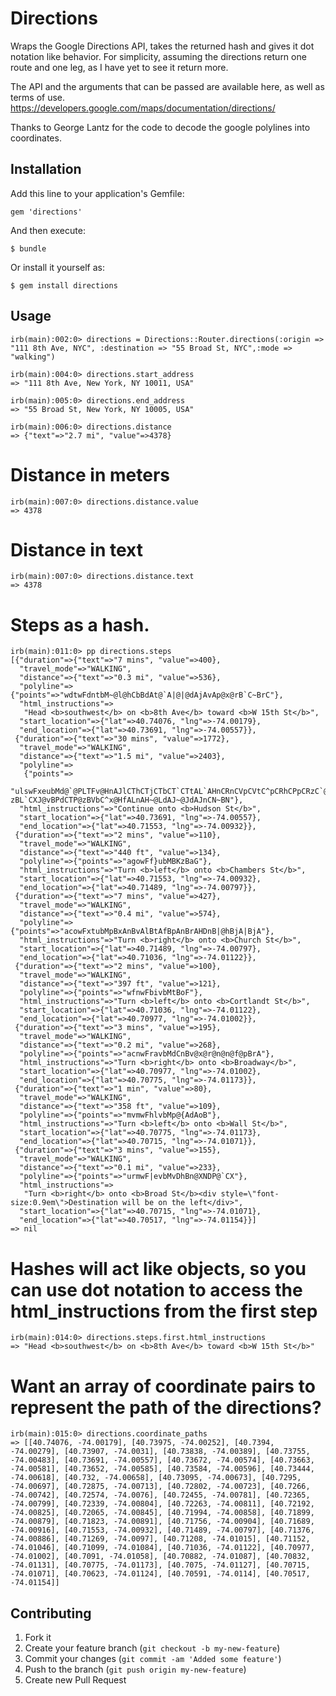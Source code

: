 # Directions

Wraps the Google Directions API, takes the returned hash and gives it dot notation like behavior.  For simplicity, assuming the 
directions return one route and one leg, as I have yet to see it return more.

The API and the arguments that can be passed are available here, as well as terms of use.
https://developers.google.com/maps/documentation/directions/


Thanks to George Lantz for the code to decode the google polylines into coordinates.

## Installation

Add this line to your application's Gemfile:

    gem 'directions'

And then execute:

    $ bundle

Or install it yourself as:

    $ gem install directions

## Usage


	irb(main):002:0> directions = Directions::Router.directions(:origin => "111 8th Ave, NYC", :destination => "55 Broad St, NYC",:mode => "walking")

	irb(main):004:0> directions.start_address
	=> "111 8th Ave, New York, NY 10011, USA"

	irb(main):005:0> directions.end_address
	=> "55 Broad St, New York, NY 10005, USA"

	irb(main):006:0> directions.distance
	=> {"text"=>"2.7 mi", "value"=>4378}

# Distance in meters
	irb(main):007:0> directions.distance.value
	=> 4378

# Distance in text
	irb(main):007:0> directions.distance.text
	=> 4378

# Steps as a hash.
	irb(main):011:0> pp directions.steps
	[{"duration"=>{"text"=>"7 mins", "value"=>400},
	  "travel_mode"=>"WALKING",
	  "distance"=>{"text"=>"0.3 mi", "value"=>536},
	  "polyline"=>{"points"=>"wdtwFdntbM~@l@hCbBdAt@`A|@|@dAjAvAp@x@rB`C~BrC"},
	  "html_instructions"=>
	   "Head <b>southwest</b> on <b>8th Ave</b> toward <b>W 15th St</b>",
	  "start_location"=>{"lat"=>40.74076, "lng"=>-74.00179},
	  "end_location"=>{"lat"=>40.73691, "lng"=>-74.00557}},
	 {"duration"=>{"text"=>"30 mins", "value"=>1772},
	  "travel_mode"=>"WALKING",
	  "distance"=>{"text"=>"1.5 mi", "value"=>2403},
	  "polyline"=>
	   {"points"=>
	     "ulswFxeubMd@`@PLTFv@HnAJlCThCTjCTbCT`CTtAL`AHnCRnCVpCVtC^pCRhCPpCRzC`@N@pBPzBVjBR^FPDT@XDXBZ?zBL`CXJ@vBPdCTP@zBVbC^x@HfALnAH~@LdAJ~@JdAJnCN~BN"},
	  "html_instructions"=>"Continue onto <b>Hudson St</b>",
	  "start_location"=>{"lat"=>40.73691, "lng"=>-74.00557},
	  "end_location"=>{"lat"=>40.71553, "lng"=>-74.00932}},
	 {"duration"=>{"text"=>"2 mins", "value"=>110},
	  "travel_mode"=>"WALKING",
	  "distance"=>{"text"=>"440 ft", "value"=>134},
	  "polyline"=>{"points"=>"agowFf}ubMBKzBaG"},
	  "html_instructions"=>"Turn <b>left</b> onto <b>Chambers St</b>",
	  "start_location"=>{"lat"=>40.71553, "lng"=>-74.00932},
	  "end_location"=>{"lat"=>40.71489, "lng"=>-74.00797}},
	 {"duration"=>{"text"=>"7 mins", "value"=>427},
	  "travel_mode"=>"WALKING",
	  "distance"=>{"text"=>"0.4 mi", "value"=>574},
	  "polyline"=>{"points"=>"acowFxtubMpBxAnBvAlBtAfBpAnBrAHDnB|@hBjA|BjA"},
	  "html_instructions"=>"Turn <b>right</b> onto <b>Church St</b>",
	  "start_location"=>{"lat"=>40.71489, "lng"=>-74.00797},
	  "end_location"=>{"lat"=>40.71036, "lng"=>-74.01122}},
	 {"duration"=>{"text"=>"2 mins", "value"=>100},
	  "travel_mode"=>"WALKING",
	  "distance"=>{"text"=>"397 ft", "value"=>121},
	  "polyline"=>{"points"=>"wfnwFbivbMtBoF"},
	  "html_instructions"=>"Turn <b>left</b> onto <b>Cortlandt St</b>",
	  "start_location"=>{"lat"=>40.71036, "lng"=>-74.01122},
	  "end_location"=>{"lat"=>40.70977, "lng"=>-74.01002}},
	 {"duration"=>{"text"=>"3 mins", "value"=>195},
	  "travel_mode"=>"WALKING",
	  "distance"=>{"text"=>"0.2 mi", "value"=>268},
	  "polyline"=>{"points"=>"acnwFravbMdCnBv@x@r@n@n@f@pBrA"},
	  "html_instructions"=>"Turn <b>right</b> onto <b>Broadway</b>",
	  "start_location"=>{"lat"=>40.70977, "lng"=>-74.01002},
	  "end_location"=>{"lat"=>40.70775, "lng"=>-74.01173}},
	 {"duration"=>{"text"=>"1 min", "value"=>80},
	  "travel_mode"=>"WALKING",
	  "distance"=>{"text"=>"358 ft", "value"=>109},
	  "polyline"=>{"points"=>"mvmwFhlvbMp@{AdAoB"},
	  "html_instructions"=>"Turn <b>left</b> onto <b>Wall St</b>",
	  "start_location"=>{"lat"=>40.70775, "lng"=>-74.01173},
	  "end_location"=>{"lat"=>40.70715, "lng"=>-74.01071}},
	 {"duration"=>{"text"=>"3 mins", "value"=>155},
	  "travel_mode"=>"WALKING",
	  "distance"=>{"text"=>"0.1 mi", "value"=>233},
	  "polyline"=>{"points"=>"urmwF|evbMvDhBn@XNDP@`CX"},
	  "html_instructions"=>
	   "Turn <b>right</b> onto <b>Broad St</b><div style=\"font-size:0.9em\">Destination will be on the left</div>",
	  "start_location"=>{"lat"=>40.70715, "lng"=>-74.01071},
	  "end_location"=>{"lat"=>40.70517, "lng"=>-74.01154}}]
	=> nil

# Hashes will act like objects, so you can use dot notation to access the html_instructions from the first step
	irb(main):014:0> directions.steps.first.html_instructions
	=> "Head <b>southwest</b> on <b>8th Ave</b> toward <b>W 15th St</b>"

# Want an array of coordinate pairs to represent the path of the directions?

	irb(main):015:0> directions.coordinate_paths
	=> [[40.74076, -74.00179], [40.73975, -74.00252], [40.7394, -74.00279], [40.73907, -74.0031], [40.73838, -74.00389], [40.73755, -74.00483], [40.73691, -74.00557], [40.73672, -74.00574], [40.73663, -74.00581], [40.73652, -74.00585], [40.73584, -74.00596], [40.73444, -74.00618], [40.732, -74.00658], [40.73095, -74.00673], [40.7295, -74.00697], [40.72875, -74.00713], [40.72802, -74.00723], [40.7266, -74.00742], [40.72574, -74.0076], [40.72455, -74.00781], [40.72365, -74.00799], [40.72339, -74.00804], [40.72263, -74.00811], [40.72192, -74.00825], [40.72065, -74.00845], [40.71994, -74.00858], [40.71899, -74.00879], [40.71823, -74.00891], [40.71756, -74.00904], [40.71689, -74.00916], [40.71553, -74.00932], [40.71489, -74.00797], [40.71376, -74.00886], [40.71269, -74.0097], [40.71208, -74.01015], [40.71152, -74.01046], [40.71099, -74.01084], [40.71036, -74.01122], [40.70977, -74.01002], [40.7091, -74.01058], [40.70882, -74.01087], [40.70832, -74.01131], [40.70775, -74.01173], [40.7075, -74.01127], [40.70715, -74.01071], [40.70623, -74.01124], [40.70591, -74.0114], [40.70517, -74.01154]]


## Contributing

1. Fork it
2. Create your feature branch (`git checkout -b my-new-feature`)
3. Commit your changes (`git commit -am 'Added some feature'`)
4. Push to the branch (`git push origin my-new-feature`)
5. Create new Pull Request
